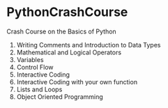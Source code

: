 # PythonCrashCourse
Crash Course on the Basics of Python

1. Writing Comments and Introduction to Data Types
2. Mathematical and Logical Operators
3. Variables
4. Control Flow
5. Interactive Coding
6. Interactive Coding with your own function
7. Lists and Loops
8. Object Oriented Programming
